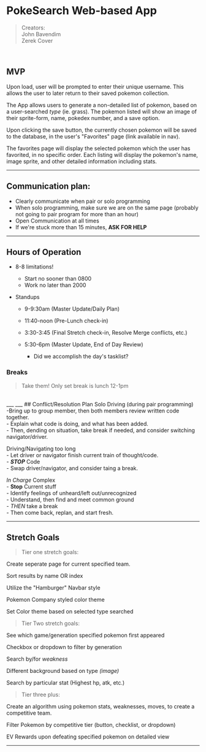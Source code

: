 # PokeSearch Web-based App
> Creators:<br>
John Bavendim<br>
Zerek Cover

<br>

## MVP
Upon load, user will be prompted to enter their unique username. This allows the user to later return to their saved pokemon collection.

The App allows users to generate a non-detailed list of pokemon, based on a user-searched _type_ (ie. grass). The pokemon listed will show an image of their sprite-form, name, pokedex number, and a save option.

Upon clicking the save button, the currently chosen pokemon will be saved to the database, in the user's "Favorites" page (link available in nav). 

The favorites page will display the selected pokemon which the user has favorited, in no specific order. Each listing will display the pokemon's name, image sprite, and other detailed information including stats.


___
## Communication plan:
- Clearly communicate when pair or solo programming
- When solo programming, make sure we are on the same page (probably not going to pair program for more than an hour)
- Open Communication at all times
- If we're stuck more than 15 minutes, **ASK FOR HELP**

___
## Hours of Operation
- 8-8 limitations!<br>
    - Start no sooner than 0800
    - Work no later than 2000

- Standups
    - 9-9:30am (Master Update/Daily Plan)
    
    - 11:40-noon (Pre-Lunch check-in)
    
    - 3:30-3:45 (Final Stretch check-in, Resolve Merge conflicts, etc.)
    
    - 5:30-6pm (Master Update, End of Day Review)
        - Did we accomplish the day's tasklist?

### Breaks
> Take them! Only set break is lunch 12-1pm
<br>
___
___
## Conflict/Resolution Plan
Solo Driving (during pair programming)<br>
    -Bring up to group member, then both members review written code together. <br>
    - Explain what code is doing, and what has been added.<br>
    - Then, dending on situation, take break if needed, and consider switching navigator/driver.

Driving/Navigating too long<br>
    - Let driver or navigator finish current train of thought/code.<br>
    - **_STOP_** Code<br>
    - Swap driver/navigator, and consider taing a break.

_In Charge_ Complex <br>
    - **Stop** Current stuff<br>
    - Identify feelings of unheard/left out/unrecognized<br>
    - Understand, then find and meet common ground<br>
    - _THEN_ take a break<br>
    - Then come back, replan, and start fresh.
___
## Stretch Goals
> Tier one stretch goals:<br>

Create seperate page for current specified team.<br>

Sort results by name OR index<br>

Utilize the "Hamburger" Navbar style

Pokemon Company styled color theme

Set Color theme based on selected type searched

> Tier Two stretch goals:<br>

See which game/generation specified pokemon first appeared

Checkbox or dropdown to filter by generation

Search by/for _weakness_

Different background based on type _(image)_

Search by particular stat (Highest hp, atk, etc.)
> Tier three plus:<br>

Create an algorithm using pokemon stats, weaknesses, moves, to create a competitive team.

Filter Pokemon by competitive tier (button, checklist, or dropdown)

EV Rewards upon defeating specified pokemon on detailed view
___